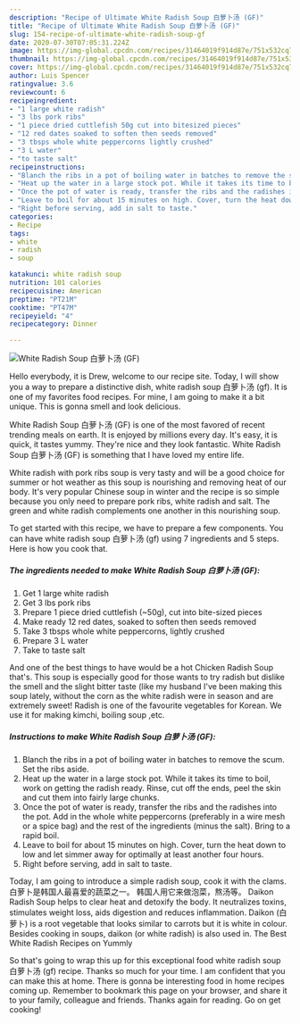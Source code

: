 ```yaml
---
description: "Recipe of Ultimate White Radish Soup 白萝卜汤 (GF)"
title: "Recipe of Ultimate White Radish Soup 白萝卜汤 (GF)"
slug: 154-recipe-of-ultimate-white-radish-soup-gf
date: 2020-07-30T07:05:31.224Z
image: https://img-global.cpcdn.com/recipes/31464019f914d87e/751x532cq70/white-radish-soup-白萝卜汤-gf-recipe-main-photo.jpg
thumbnail: https://img-global.cpcdn.com/recipes/31464019f914d87e/751x532cq70/white-radish-soup-白萝卜汤-gf-recipe-main-photo.jpg
cover: https://img-global.cpcdn.com/recipes/31464019f914d87e/751x532cq70/white-radish-soup-白萝卜汤-gf-recipe-main-photo.jpg
author: Luis Spencer
ratingvalue: 3.6
reviewcount: 6
recipeingredient:
- "1 large white radish"
- "3 lbs pork ribs"
- "1 piece dried cuttlefish 50g cut into bitesized pieces"
- "12 red dates soaked to soften then seeds removed"
- "3 tbsps whole white peppercorns lightly crushed"
- "3 L water"
- "to taste salt"
recipeinstructions:
- "Blanch the ribs in a pot of boiling water in batches to remove the scum. Set the ribs aside."
- "Heat up the water in a large stock pot. While it takes its time to boil, work on getting the radish ready. Rinse, cut off the ends, peel the skin and cut them into fairly large chunks."
- "Once the pot of water is ready, transfer the ribs and the radishes into the pot. Add in the whole white peppercorns (preferably in a wire mesh or a spice bag) and the rest of the ingredients (minus the salt). Bring to a rapid boil."
- "Leave to boil for about 15 minutes on high. Cover, turn the heat down to low and let simmer away for optimally at least another four hours."
- "Right before serving, add in salt to taste."
categories:
- Recipe
tags:
- white
- radish
- soup

katakunci: white radish soup 
nutrition: 101 calories
recipecuisine: American
preptime: "PT21M"
cooktime: "PT47M"
recipeyield: "4"
recipecategory: Dinner

---
```



![White Radish Soup 白萝卜汤 (GF)](https://img-global.cpcdn.com/recipes/31464019f914d87e/751x532cq70/white-radish-soup-白萝卜汤-gf-recipe-main-photo.jpg)

Hello everybody, it is Drew, welcome to our recipe site. Today, I will show you a way to prepare a distinctive dish, white radish soup 白萝卜汤 (gf). It is one of my favorites food recipes. For mine, I am going to make it a bit unique. This is gonna smell and look delicious.

White Radish Soup 白萝卜汤 (GF) is one of the most favored of recent trending meals on earth. It is enjoyed by millions every day. It's easy, it is quick, it tastes yummy. They're nice and they look fantastic. White Radish Soup 白萝卜汤 (GF) is something that I have loved my entire life.

White radish with pork ribs soup is very tasty and will be a good choice for summer or hot weather as this soup is nourishing and removing heat of our body. It&#39;s very popular Chinese soup in winter and the recipe is so simple because you only need to prepare pork ribs, white radish and salt. The green and white radish complements one another in this nourishing soup.


To get started with this recipe, we have to prepare a few components. You can have white radish soup 白萝卜汤 (gf) using 7 ingredients and 5 steps. Here is how you cook that.

<!--inarticleads1-->

##### The ingredients needed to make White Radish Soup 白萝卜汤 (GF):

1. Get 1 large white radish
1. Get 3 lbs pork ribs
1. Prepare 1 piece dried cuttlefish (~50g), cut into bite-sized pieces
1. Make ready 12 red dates, soaked to soften then seeds removed
1. Take 3 tbsps whole white peppercorns, lightly crushed
1. Prepare 3 L water
1. Take to taste salt


And one of the best things to have would be a hot Chicken Radish Soup that&#39;s. This soup is especially good for those wants to try radish but dislike the smell and the slight bitter taste (like my husband I&#39;ve been making this soup lately, without the corn as the white radish were in season and are extremely sweet! Radish is one of the favourite vegetables for Korean. We use it for making kimchi, boiling soup ,etc. 

<!--inarticleads2-->

##### Instructions to make White Radish Soup 白萝卜汤 (GF):

1. Blanch the ribs in a pot of boiling water in batches to remove the scum. Set the ribs aside.
1. Heat up the water in a large stock pot. While it takes its time to boil, work on getting the radish ready. Rinse, cut off the ends, peel the skin and cut them into fairly large chunks.
1. Once the pot of water is ready, transfer the ribs and the radishes into the pot. Add in the whole white peppercorns (preferably in a wire mesh or a spice bag) and the rest of the ingredients (minus the salt). Bring to a rapid boil.
1. Leave to boil for about 15 minutes on high. Cover, turn the heat down to low and let simmer away for optimally at least another four hours.
1. Right before serving, add in salt to taste.


Today, I am going to introduce a simple radish soup, cook it with the clams. 白萝卜是韩国人最喜爱的蔬菜之一。 韩国人用它来做泡菜，熬汤等。 Daikon Radish Soup helps to clear heat and detoxify the body. It neutralizes toxins, stimulates weight loss, aids digestion and reduces inflammation. Daikon (白萝卜) is a root vegetable that looks similar to carrots but it is white in colour. Besides cooking in soups, daikon (or white radish) is also used in. The Best White Radish Recipes on Yummly 

So that's going to wrap this up for this exceptional food white radish soup 白萝卜汤 (gf) recipe. Thanks so much for your time. I am confident that you can make this at home. There is gonna be interesting food in home recipes coming up. Remember to bookmark this page on your browser, and share it to your family, colleague and friends. Thanks again for reading. Go on get cooking!
